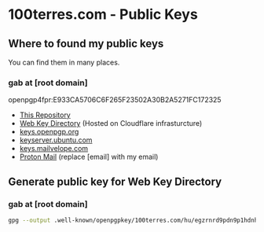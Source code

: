 # 100terres.com - Public Keys

## Where to found my public keys

You can find them in many places.

### gab at [root domain]

openpgp4fpr:E933CA5706C6F265F23502A30B2A5271FC172325

- [This Repository](keys/E933CA5706C6F265F23502A30B2A5271FC172325.asc)
- [Web Key Directory](https://openpgpkey.100terres.com/.well-known/openpgpkey/100terres.com/hu/egzrnrd9pdn9p1hdnhmbj76xr7iospm1) (Hosted on Cloudflare infrasturcture)
- [keys.openpgp.org](https://keys.openpgp.org/search?q=E933CA5706C6F265F23502A30B2A5271FC172325)
- [keyserver.ubuntu.com](https://keyserver.ubuntu.com/pks/lookup?search=E933CA5706C6F265F23502A30B2A5271FC172325&fingerprint=on&op=index)
- [keys.mailvelope.com](https://keys.mailvelope.com/pks/lookup?op=get&search=E933CA5706C6F265F23502A30B2A5271FC172325)
- [Proton Mail](https://mail-api.proton.me/pks/lookup?op=get&search=[email]) (replace [email] with my email)

## Generate public key for Web Key Directory

### gab at [root domain]

```sh
gpg --output .well-known/openpgpkey/100terres.com/hu/egzrnrd9pdn9p1hdnhmbj76xr7iospm1 --export E933CA5706C6F265F23502A30B2A5271FC172325
```
